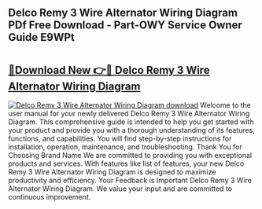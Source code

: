 ## Delco Remy 3 Wire Alternator Wiring Diagram PDf Free Download - Part-OWY Service Owner Guide E9WPt

# <h2><a href="http://dfmpaaq.blite.top/?on=Delco+Remy+3+Wire+Alternator+Wiring+Diagram">🔗Download New 👉🔴 Delco Remy 3 Wire Alternator Wiring Diagram</a></h2>

[![Delco Remy 3 Wire Alternator Wiring Diagram download](https://i.imgur.com/lujVjoI.png)](http://dfmpaaq.blite.top/?on=Delco+Remy+3+Wire+Alternator+Wiring+Diagram)
Welcome to the user manual for your newly delivered Delco Remy 3 Wire Alternator Wiring Diagram. This comprehensive guide is intended to help you get started with your product and provide you with a thorough understanding of its features, functions, and capabilities. You will find step-by-step instructions for installation, operation, maintenance, and troubleshooting. Thank You for Choosing Brand Name We are committed to providing you with exceptional products and services. With features like list of features, your new Delco Remy 3 Wire Alternator Wiring Diagram is designed to maximize productivity and efficiency. Your Feedback is Important Delco Remy 3 Wire Alternator Wiring Diagram. We value your input and are committed to continuous improvement.
